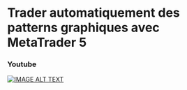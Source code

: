 # Trader automatiquement des patterns graphiques avec MetaTrader 5

### Youtube

[![IMAGE ALT TEXT](http://img.youtube.com/vi/NgTXUIIwZHk/0.jpg)](http://www.youtube.com/watch?v=NgTXUIIwZHk "Trader automatiquement des patterns graphiques avec MetaTrader 5")